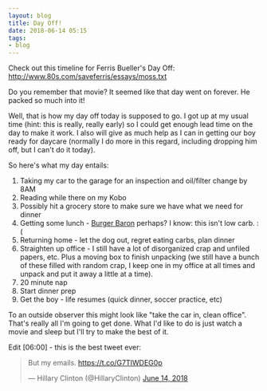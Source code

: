 ```yaml
---
layout: blog
title: Day Off!
date: 2018-06-14 05:15
tags:
- blog 
---
```

Check out this timeline for Ferris Bueller's Day Off: http://www.80s.com/saveferris/essays/moss.txt

Do you remember that movie? It seemed like that day went on forever. He packed so much into it!

Well, that is how my day off today is supposed to go. I got up at my usual time (hint: this is really, really early) so I could get enough lead time on the day to make it work. I also will give as much help as I can in getting our boy ready for daycare (normally I do more in this regard, including dropping him off, but I can't do it today). 

So here's what my day entails:

1. Taking my car to the garage for an inspection and oil/filter change by 8AM
2. Reading while there on my Kobo
2. Possibly hit a grocery store to make sure we have what we need for dinner 
3. Getting some lunch - [Burger Baron](https://lh3.ggpht.com/p/AF1QipOyiyBCjv069VmOw4cT-tXnImNHOBT-MhY84iPB=s512) perhaps? I know: this isn't low carb. :(
4. Returning home - let the dog out, regret eating carbs, plan dinner
5. Straighten up office - I still have a lot of disorganized crap and unfiled papers, etc. Plus a moving box to finish unpacking (we still have a bunch of these filled with random crap, I keep one in my office at all times and unpack and put it away a little at a time).
5. 20 minute nap
6. Start dinner prep
7. Get the boy - life resumes (quick dinner, soccer practice, etc)

To an outside observer this might look like "take the car in, clean office". That's really all I'm going to get done. What I'd like to do is just watch a movie and sleep but I'll try to make the best of it. 

Edit [06:00] - this is the best tweet ever:

<blockquote class="twitter-tweet"><p lang="en" dir="ltr">But my emails. <a href="https://t.co/G7TIWDEG0p">https://t.co/G7TIWDEG0p</a></p>&mdash; Hillary Clinton (@HillaryClinton) <a href="https://twitter.com/HillaryClinton/status/1007376361101582336?ref_src=twsrc%5Etfw">June 14, 2018</a></blockquote> <script async src="https://platform.twitter.com/widgets.js" charset="utf-8"></script>

